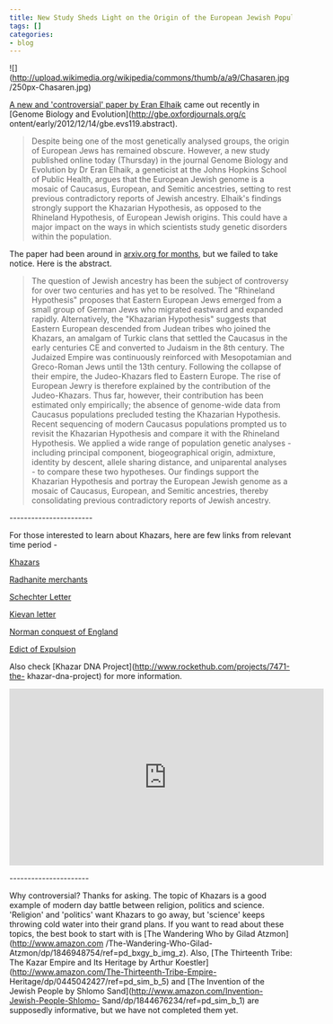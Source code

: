 ```yaml
---
title: New Study Sheds Light on the Origin of the European Jewish Population
tags: []
categories:
- blog
---
```

![](http://upload.wikimedia.org/wikipedia/commons/thumb/a/a9/Chasaren.jpg
/250px-Chasaren.jpg)
<!--more-->

[A new and 'controversial' paper by Eran
Elhaik](http://www.eurekalert.org/pub_releases/2013-01/oup-nss011413.php) came
out recently in [Genome Biology and Evolution](http://gbe.oxfordjournals.org/c
ontent/early/2012/12/14/gbe.evs119.abstract).

> Despite being one of the most genetically analysed groups, the origin of
European Jews has remained obscure. However, a new study published online
today (Thursday) in the journal Genome Biology and Evolution by Dr Eran
Elhaik, a geneticist at the Johns Hopkins School of Public Health, argues that
the European Jewish genome is a mosaic of Caucasus, European, and Semitic
ancestries, setting to rest previous contradictory reports of Jewish ancestry.
Elhaik's findings strongly support the Khazarian Hypothesis, as opposed to the
Rhineland Hypothesis, of European Jewish origins. This could have a major
impact on the ways in which scientists study genetic disorders within the
population.

The paper had been around in [arxiv.org for
months](http://arxiv.org/abs/1208.1092), but we failed to take notice. Here is
the abstract.

> The question of Jewish ancestry has been the subject of controversy for over
two centuries and has yet to be resolved. The "Rhineland Hypothesis" proposes
that Eastern European Jews emerged from a small group of German Jews who
migrated eastward and expanded rapidly. Alternatively, the "Khazarian
Hypothesis" suggests that Eastern European descended from Judean tribes who
joined the Khazars, an amalgam of Turkic clans that settled the Caucasus in
the early centuries CE and converted to Judaism in the 8th century. The
Judaized Empire was continuously reinforced with Mesopotamian and Greco-Roman
Jews until the 13th century. Following the collapse of their empire, the
Judeo-Khazars fled to Eastern Europe. The rise of European Jewry is therefore
explained by the contribution of the Judeo-Khazars. Thus far, however, their
contribution has been estimated only empirically; the absence of genome-wide
data from Caucasus populations precluded testing the Khazarian Hypothesis.
Recent sequencing of modern Caucasus populations prompted us to revisit the
Khazarian Hypothesis and compare it with the Rhineland Hypothesis. We applied
a wide range of population genetic analyses - including principal component,
biogeographical origin, admixture, identity by descent, allele sharing
distance, and uniparental analyses - to compare these two hypotheses. Our
findings support the Khazarian Hypothesis and portray the European Jewish
genome as a mosaic of Caucasus, European, and Semitic ancestries, thereby
consolidating previous contradictory reports of Jewish ancestry.

\-----------------------

For those interested to learn about Khazars, here are few links from relevant
time period -

[Khazars](http://en.wikipedia.org/wiki/Khazars)

[Radhanite merchants](http://en.wikipedia.org/wiki/Radhanite)

[Schechter Letter](http://en.wikipedia.org/wiki/Schechter_Letter)

[Kievan letter](http://en.wikipedia.org/wiki/Kievian_Letter)

[Norman conquest of
England](http://en.wikipedia.org/wiki/Norman_conquest_of_England)

[Edict of Expulsion](http://en.wikipedia.org/wiki/Edict_of_Expulsion)

Also check [Khazar DNA Project](http://www.rockethub.com/projects/7471-the-
khazar-dna-project) for more information.

<iframe width="560" height="315" src="http://www.youtube.com/embed/-S7zweg67v4" frameborder="0"> </iframe>

\----------------------

Why controversial? Thanks for asking. The topic of Khazars is a good example
of modern day battle between religion, politics and science. 'Religion' and
'politics' want Khazars to go away, but 'science' keeps throwing cold water
into their grand plans. If you want to read about these topics, the best book
to start with is [The Wandering Who by Gilad Atzmon](http://www.amazon.com
/The-Wandering-Who-Gilad-Atzmon/dp/1846948754/ref=pd_bxgy_b_img_z). Also, [The
Thirteenth Tribe: The Kazar Empire and Its Heritage by Arthur
Koestler](http://www.amazon.com/The-Thirteenth-Tribe-Empire-
Heritage/dp/0445042427/ref=pd_sim_b_5) and [The Invention of the Jewish People
by Shlomo Sand](http://www.amazon.com/Invention-Jewish-People-Shlomo-
Sand/dp/1844676234/ref=pd_sim_b_1) are supposedly informative, but we have not
completed them yet.

